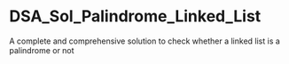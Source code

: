 # DSA_Sol_Palindrome_Linked_List
A complete and comprehensive solution to check whether a linked list is a palindrome or not
